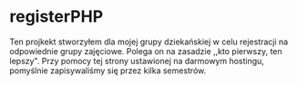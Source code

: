 ﻿# registerPHP

Ten projkekt stworzyłem dla mojej grupy dziekańskiej w celu rejestracji na odpowiednie grupy zajęciowe. Polega on na zasadzie ,,kto pierwszy, ten lepszy". Przy pomocy tej strony ustawionej na darmowym hostingu, pomyślnie zapisywaliśmy się przez kilka semestrów.
